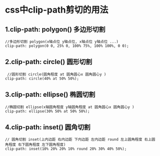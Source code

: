 # css中clip-path剪切的用法

## 1.clip-path: polygon() 多边形切割
```
//多边形切割 polygon(x轴点位 y轴点位, x轴点位 y轴点位 ...)
clip-path: polygon(0 0, 25% 0, 100% 75%, 100% 100%, 0 0); 
```
## 2.clip-path: circle() 圆形切割
```
 //圆形切割 circle(圆角程度 at 圆角圆心x 圆角圆心y )
clip-path: circle(40% at 50% 50%);
```
## 3.clip-path: ellipse() 椭圆切割
```
//椭圆切割 ellipse(x轴圆角程度 y轴圆角程度 at 圆角圆心x 圆角圆心y )
clip-path: ellipse(30% 50% at 50% 50%); 
```
## 4.clip-path: inset() 圆角切割
```
// 圆角切割 inset(上内边距 右内边距 下内边距 左内边距 round 左上圆角程度 右上圆角程度 右下圆角程度 左下圆角程度)
clip-path: inset(10% 20% 20% 10% round 20% 30% 40% 50%); 
```
